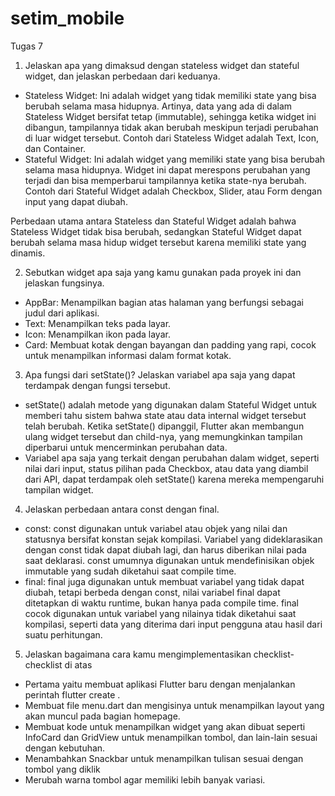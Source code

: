 # setim_mobile

Tugas 7
1. Jelaskan apa yang dimaksud dengan stateless widget dan stateful widget, dan jelaskan perbedaan dari keduanya.
- Stateless Widget: Ini adalah widget yang tidak memiliki state yang bisa berubah selama masa hidupnya. Artinya, data yang ada di dalam Stateless Widget bersifat tetap (immutable), sehingga ketika widget ini dibangun, tampilannya tidak akan berubah meskipun terjadi perubahan di luar widget tersebut. Contoh dari Stateless Widget adalah Text, Icon, dan Container.
- Stateful Widget: Ini adalah widget yang memiliki state yang bisa berubah selama masa hidupnya. Widget ini dapat merespons perubahan yang terjadi dan bisa memperbarui tampilannya ketika state-nya berubah. Contoh dari Stateful Widget adalah Checkbox, Slider, atau Form dengan input yang dapat diubah.

Perbedaan utama antara Stateless dan Stateful Widget adalah bahwa Stateless Widget tidak bisa berubah, sedangkan Stateful Widget dapat berubah selama masa hidup widget tersebut karena memiliki state yang dinamis.

2. Sebutkan widget apa saja yang kamu gunakan pada proyek ini dan jelaskan fungsinya.
- AppBar: Menampilkan bagian atas halaman yang berfungsi sebagai judul dari aplikasi.
- Text: Menampilkan teks pada layar.
- Icon: Menampilkan ikon pada layar.
- Card: Membuat kotak dengan bayangan dan padding yang rapi, cocok untuk menampilkan informasi dalam format kotak.

3. Apa fungsi dari setState()? Jelaskan variabel apa saja yang dapat terdampak dengan fungsi tersebut.
- setState() adalah metode yang digunakan dalam Stateful Widget untuk memberi tahu sistem bahwa state atau data internal widget tersebut telah berubah. Ketika setState() dipanggil, Flutter akan membangun ulang widget tersebut dan child-nya, yang memungkinkan tampilan diperbarui untuk mencerminkan perubahan data.
- Variabel apa saja yang terkait dengan perubahan dalam widget, seperti nilai dari input, status pilihan pada Checkbox, atau data yang diambil dari API, dapat terdampak oleh setState() karena mereka mempengaruhi tampilan widget.

4. Jelaskan perbedaan antara const dengan final.
- const: const digunakan untuk variabel atau objek yang nilai dan statusnya bersifat konstan sejak kompilasi. Variabel yang dideklarasikan dengan const tidak dapat diubah lagi, dan harus diberikan nilai pada saat deklarasi. const umumnya digunakan untuk mendefinisikan objek immutable yang sudah diketahui saat compile time.
- final: final juga digunakan untuk membuat variabel yang tidak dapat diubah, tetapi berbeda dengan const, nilai variabel final dapat ditetapkan di waktu runtime, bukan hanya pada compile time. final cocok digunakan untuk variabel yang nilainya tidak diketahui saat kompilasi, seperti data yang diterima dari input pengguna atau hasil dari suatu perhitungan.

5. Jelaskan bagaimana cara kamu mengimplementasikan checklist-checklist di atas
- Pertama yaitu membuat aplikasi Flutter baru dengan menjalankan perintah flutter create .
- Membuat file menu.dart dan mengisinya untuk menampilkan layout yang akan muncul pada bagian homepage.
- Membuat kode untuk menampilkan widget yang akan dibuat seperti InfoCard dan GridView untuk menampilkan tombol, dan lain-lain sesuai dengan kebutuhan.
- Menambahkan Snackbar untuk menampilkan tulisan sesuai dengan tombol yang diklik
- Merubah warna tombol agar memiliki lebih banyak variasi.
